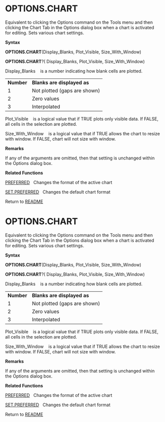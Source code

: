 # OPTIONS.CHART

Equivalent to clicking the Options command on the Tools menu and then
clicking the Chart Tab in the Options dialog box when a chart is
activated for editing. Sets various chart settings.

**Syntax**

**OPTIONS.CHART**(Display\_Blanks, Plot\_Visible, Size\_With\_Window)

**OPTIONS.CHART**?( Display\_Blanks, Plot\_Visible, Size\_With\_Window)

Display\_Blanks&nbsp;&nbsp;&nbsp;&nbsp;is a number indicating how blank
cells are plotted.

|            |                              |
| ---------- | ---------------------------- |
| **Number** | **Blanks are displayed as**  |
| 1          | Not plotted (gaps are shown) |
| 2          | Zero values                  |
| 3          | Interpolated                 |

Plot\_Visible&nbsp;&nbsp;&nbsp;&nbsp;is a logical value that if TRUE
plots only visible data. If FALSE, all cells in the selection are
plotted.

Size\_With\_Window&nbsp;&nbsp;&nbsp;&nbsp;is a logical value that if
TRUE allows the chart to resize with window. If FALSE, chart will not
size with window.

**Remarks**

If any of the arguments are omitted, then that setting is unchanged
within the Options dialog box.

**Related Functions**

[PREFERRED](PREFERRED.md)&nbsp;&nbsp;&nbsp;Changes the format of the active chart

[SET.PREFERRED](SET.PREFERRED.md)&nbsp;&nbsp;&nbsp;Changes the default chart format



Return to [README](README.md#O)

# OPTIONS.CHART

Equivalent to clicking the Options command on the Tools menu and then
clicking the Chart Tab in the Options dialog box when a chart is
activated for editing. Sets various chart settings.

**Syntax**

**OPTIONS.CHART**(Display\_Blanks, Plot\_Visible, Size\_With\_Window)

**OPTIONS.CHART**?( Display\_Blanks, Plot\_Visible, Size\_With\_Window)

Display\_Blanks&nbsp;&nbsp;&nbsp;&nbsp;is a number indicating how blank
cells are plotted.

|            |                              |
| ---------- | ---------------------------- |
| **Number** | **Blanks are displayed as**  |
| 1          | Not plotted (gaps are shown) |
| 2          | Zero values                  |
| 3          | Interpolated                 |

Plot\_Visible&nbsp;&nbsp;&nbsp;&nbsp;is a logical value that if TRUE
plots only visible data. If FALSE, all cells in the selection are
plotted.

Size\_With\_Window&nbsp;&nbsp;&nbsp;&nbsp;is a logical value that if
TRUE allows the chart to resize with window. If FALSE, chart will not
size with window.

**Remarks**

If any of the arguments are omitted, then that setting is unchanged
within the Options dialog box.

**Related Functions**

[PREFERRED](PREFERRED.md)&nbsp;&nbsp;&nbsp;Changes the format of the active chart

[SET.PREFERRED](SET.PREFERRED.md)&nbsp;&nbsp;&nbsp;Changes the default chart format



Return to [README](README.md#O)


